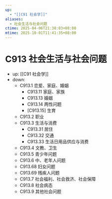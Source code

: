 ```yaml
---
up:
  - "[[C91 社会学]]"
aliases:
  - 社会生活与社会问题
ctime: 2025-04-06T21:38:03+08:00
mtime: 2025-10-01T11:41:35+08:00
---
```


# C913 社会生活与社会问题

- up: [[C91 社会学]]
- down:	
	- C913.1 恋爱、家庭、婚姻
		- C913.11 家庭、家族
		- C913.13 婚姻
		- C913.14 两性问题
		- [C913.15] 生育
	- C913.2 职业
	- C913.3 生活与消费
		- C913.31 居住
		- C913.32 交通
		- C913.33 生活日用品供应与消费
	- C913.4 文教、卫生
	- C913.5 青少年问题
	- C913.6 中、老年人问题
	- C913.68 妇女问题
	- C913.69 残疾人问题
	- C913.7 社会福利、社会救济、社会保障
	- C913.8 社会病态
	- C913.9 其他社会问题
	
